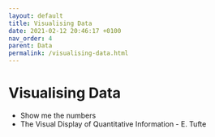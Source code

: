 ```yaml
---
layout: default
title: Visualising Data
date: 2021-02-12 20:46:17 +0100
nav_order: 4
parent: Data
permalink: /visualising-data.html
---
```


# Visualising Data

- Show me the numbers
- The Visual Display of Quantitative Information - E. Tufte
